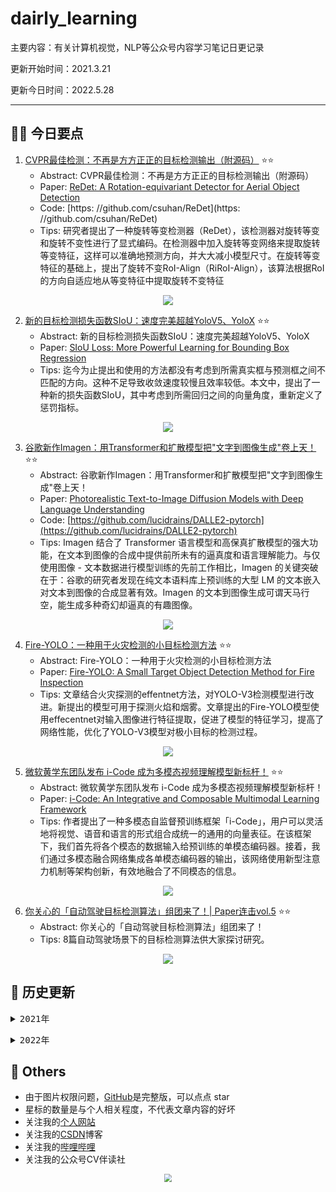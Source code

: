 # dairly_learning
主要内容：有关计算机视觉，NLP等公众号内容学习笔记日更记录

更新开始时间：2021.3.21

更新今日时间：2022.5.28

------

## :paperclip::paperclip:  今日要点

1. [CVPR最佳检测：不再是方方正正的目标检测输出（附源码）](https://mp.weixin.qq.com/s/4Pa0sjmMCF02SKHtbY0v9w)         :star::star:
   - Abstract: CVPR最佳检测：不再是方方正正的目标检测输出（附源码）
   - Paper: [ReDet: A Rotation-equivariant Detector for Aerial Object Detection](https://openaccess.thecvf.com/content/CVPR2021/papers/Han_ReDet_A_Rotation-Equivariant_Detector_for_Aerial_Object_Detection_CVPR_2021_paper.pdf)
   - Code: [https: //github.com/csuhan/ReDet](https: //github.com/csuhan/ReDet)
   - Tips: 研究者提出了一种旋转等变检测器（ReDet），该检测器对旋转等变和旋转不变性进行了显式编码。在检测器中加入旋转等变网络来提取旋转等变特征，这样可以准确地预测方向，并大大减小模型尺寸。在旋转等变特征的基础上，提出了旋转不变RoI-Align（RiRoI-Align），该算法根据RoI的方向自适应地从等变特征中提取旋转不变特征

<div align=center><img src="https://mmbiz.qpic.cn/mmbiz_png/1MtnAxmWSwOCicxD7GX6losbkDFgia5XHf0pbkw9yjl2lxXmDxnyccs6d8KQhAsORMsfwR5S86uVD6sAvbq0kd1g/640?wx_fmt=png&wxfrom=5&wx_lazy=1&wx_co=1" style='zoom:100%'>
</div>


2. [新的目标检测损失函数SIoU：速度完美超越YoloV5、YoloX](https://mp.weixin.qq.com/s/8UtMqdT0I19pF3rVLGByYg)       :star::star:
   - Abstract: 新的目标检测损失函数SIoU：速度完美超越YoloV5、YoloX
   - Paper: [SIoU Loss: More Powerful Learning for Bounding Box Regression](https://arxiv.org/abs/2205.12740)
   - Tips: 迄今为止提出和使用的方法都没有考虑到所需真实框与预测框之间不匹配的方向。这种不足导致收敛速度较慢且效率较低。本文中，提出了一种新的损失函数SIoU，其中考虑到所需回归之间的向量角度，重新定义了惩罚指标。

<div align=center><img src="https://mmbiz.qpic.cn/sz_mmbiz_jpg/gYUsOT36vfojmL7BstBLPD7DH66iaAyGS3kt0CJPurLmU7lSpcDLZxIxQzaWLanFvDVjoPVgD0Y2uto5ygTlrPg/640?wx_fmt=jpeg&wxfrom=5&wx_lazy=1&wx_co=1" style='zoom:100%'>
</div>

3. [谷歌新作Imagen：用Transformer和扩散模型把"文字到图像生成"卷上天！](https://mp.weixin.qq.com/s/OpK8jhQKz9hC7HY5YZHCkA)       :star::star:
   - Abstract: 谷歌新作Imagen：用Transformer和扩散模型把"文字到图像生成"卷上天！
   - Paper: [Photorealistic Text-to-Image Diffusion Models with Deep Language Understanding](https://arxiv.org/abs/2205.11487)
   - Code: [https://github.com/lucidrains/DALLE2-pytorch](https://github.com/lucidrains/DALLE2-pytorch)
   - Tips: Imagen 结合了 Transformer 语言模型和高保真扩散模型的强大功能，在文本到图像的合成中提供前所未有的逼真度和语言理解能力。与仅使用图像 - 文本数据进行模型训练的先前工作相比，Imagen 的关键突破在于：谷歌的研究者发现在纯文本语料库上预训练的大型 LM 的文本嵌入对文本到图像的合成显著有效。Imagen 的文本到图像生成可谓天马行空，能生成多种奇幻却逼真的有趣图像。

<div align=center><img src="https://mmbiz.qpic.cn/mmbiz_png/KmXPKA19gWicVaJLaqSzuGYzoibUsRy11QmpVFBib8GgNJzeicrsFA9pKB3tkQlvbMg7ycgf5ptT3N1GP0icicOATG6Q/640?wx_fmt=png&wxfrom=5&wx_lazy=1&wx_co=1" style='zoom:100%'>
</div>

4. [Fire-YOLO：一种用于火灾检测的小目标检测方法](https://mp.weixin.qq.com/s/jdt_hi4Chovg1c1tzVo7nA)       :star::star:
   - Abstract: Fire-YOLO：一种用于火灾检测的小目标检测方法
   - Paper: [Fire-YOLO: A Small Target Object Detection Method for Fire Inspection](https://www.mdpi.com/2071-1050/14/9/4930/htm)
   - Tips: 文章结合火灾探测的effentnet方法，对YOLO-V3检测模型进行改进。新提出的模型可用于探测火焰和烟雾。文章提出的Fire-YOLO模型使用effecentnet对输入图像进行特征提取，促进了模型的特征学习，提高了网络性能，优化了YOLO-V3模型对极小目标的检测过程。

<div align=center><img src="https://mmbiz.qpic.cn/sz_mmbiz_jpg/gYUsOT36vfrJG8MjnzwDxCOicMmZ4Jn0s55LtMaLhgKmB6pUDAoUDtuROLz6leUtghMFqYISqiaz2vbEo5OK81HA/640?wx_fmt=jpeg&wxfrom=5&wx_lazy=1&wx_co=1" style='zoom:100%'>
</div>

5. [微软黄学东团队发布 i-Code 成为多模态视频理解模型新标杆！](https://mp.weixin.qq.com/s/W8dM9DSUAlDMeDvokpIiYw)       :star::star:
   - Abstract: 微软黄学东团队发布 i-Code 成为多模态视频理解模型新标杆！
   - Paper: [i-Code: An Integrative and Composable Multimodal Learning Framework](https://arxiv.org/abs/2205.01818)
   - Tips: 作者提出了一种多模态自监督预训练框架「i-Code」，用户可以灵活地将视觉、语音和语言的形式组合成统一的通用的向量表征。在该框架下，我们首先将各个模态的数据输入给预训练的单模态编码器。接着，我们通过多模态融合网络集成各单模态编码器的输出，该网络使用新型注意力机制等架构创新，有效地融合了不同模态的信息。

<div align=center><img src="https://mmbiz.qpic.cn/mmbiz_png/cNFA8C0uVPvVVpXswXWfxJbBsIa5vTZzdTibSbKqyN6x9ocGey8QbONTb8CVxnxjH1sqAqQcaG3MAyk0QbJsHQQ/640?wx_fmt=png&wxfrom=5&wx_lazy=1&wx_co=1" style='zoom:100%'>
</div>

6. [你关心的「自动驾驶目标检测算法」组团来了！| Paper连击vol.5](https://mp.weixin.qq.com/s/rYQhC8ptWI85hZRXldqE7g)       :star::star:
   - Abstract: 你关心的「自动驾驶目标检测算法」组团来了！
   - Tips: 8篇自动驾驶场景下的目标检测算法供大家探讨研究。

<div align=center><img src="https://mmbiz.qpic.cn/mmbiz_png/ibaXaPIy7jV0ibSItc6ysyQibIAFZJeKn2icLSXHkLrqqmlWo2eTt1GzkMpukth10gIoejt9Wclk3hqQw7X8J82dkg/640?wx_fmt=png&wxfrom=5&wx_lazy=1&wx_co=1" style='zoom:100%'>
</div>




## :paperclip:  历史更新

<pre><details><summary>2021年</summary>
<details><summary>3月</summary>
    1. <a href="notes/202103/0321.md" target="_blank">公众号内容拓展学习笔记（2021.3.21）</a>
    2. <a href="notes/202103/0322.md" target="_blank">公众号内容拓展学习笔记（2021.3.22）</a>
    3. <a href="notes/202103/0323.md" target="_blank">公众号内容拓展学习笔记（2021.3.23）</a>
    4. <a href="notes/202103/0324.md" target="_blank">公众号内容拓展学习笔记（2021.3.24）</a>
    5. <a href="notes/202103/0325.md" target="_blank">公众号内容拓展学习笔记（2021.3.25）</a>
    6. <a href="notes/202103/0326.md" target="_blank">公众号内容拓展学习笔记（2021.3.26）</a>
    7. <a href="notes/202103/0327.md" target="_blank">公众号内容拓展学习笔记（2021.3.27）</a>
    8. <a href="notes/202103/0328.md" target="_blank">公众号内容拓展学习笔记（2021.3.28）</a>
    9. <a href="notes/202103/0329.md" target="_blank">公众号内容拓展学习笔记（2021.3.29）</a>
    10. <a href="notes/202103/0330.md" target="_blank">公众号内容拓展学习笔记（2021.3.30）</a>
    11. <a href="notes/202103/0331.md" target="_blank">公众号内容拓展学习笔记（2021.3.31）</a>
</details>
<details><summary>4月</summary>
    1. <a href="notes/202104/0401.md" target="_blank">公众号内容拓展学习笔记（2021.4.1）</a>
    2. <a href="notes/202104/0402.md" target="_blank">公众号内容拓展学习笔记（2021.4.2）</a>
    3. <a href="notes/202104/0403.md" target="_blank">公众号内容拓展学习笔记（2021.4.3）</a>
    4. <a href="notes/202104/0404.md" target="_blank">公众号内容拓展学习笔记（2021.4.4）</a>
    5. <a href="notes/202104/0405.md" target="_blank">公众号内容拓展学习笔记（2021.4.5）</a>
    6. <a href="notes/202104/0406.md" target="_blank">公众号内容拓展学习笔记（2021.4.6）</a>
    7. <a href="notes/202104/0407.md" target="_blank">公众号内容拓展学习笔记（2021.4.7）</a>
    8. <a href="notes/202104/0408.md" target="_blank">公众号内容拓展学习笔记（2021.4.8）</a>
    9. <a href="notes/202104/0409.md" target="_blank">公众号内容拓展学习笔记（2021.4.9）</a>
    10. <a href="notes/202104/0410.md" target="_blank">公众号内容拓展学习笔记（2021.4.10）</a>
    11. <a href="notes/202104/0411.md" target="_blank">公众号内容拓展学习笔记（2021.4.11）</a>
    12. <a href="notes/202104/0412.md" target="_blank">公众号内容拓展学习笔记（2021.4.12）</a>
    13. <a href="notes/202104/0413.md" target="_blank">公众号内容拓展学习笔记（2021.4.13）</a>
    14. <a href="notes/202104/0414.md" target="_blank">公众号内容拓展学习笔记（2021.4.14）</a>
    15. <a href="notes/202104/0415.md" target="_blank">公众号内容拓展学习笔记（2021.4.15）</a>
    16. <a href="notes/202104/0416.md" target="_blank">公众号内容拓展学习笔记（2021.4.16）</a>
    17. <a href="notes/202104/0417.md" target="_blank">公众号内容拓展学习笔记（2021.4.17）</a>
    18. <a href="notes/202104/0418.md" target="_blank">公众号内容拓展学习笔记（2021.4.18）</a>
    19. <a href="notes/202104/0419.md" target="_blank">公众号内容拓展学习笔记（2021.4.19）</a>
    20. <a href="notes/202104/0420.md" target="_blank">公众号内容拓展学习笔记（2021.4.20）</a>
    21. <a href="notes/202104/0421.md" target="_blank">公众号内容拓展学习笔记（2021.4.21）</a>
    22. <a href="notes/202104/0422.md" target="_blank">公众号内容拓展学习笔记（2021.4.22）</a>
    23. <a href="notes/202104/0423.md" target="_blank">公众号内容拓展学习笔记（2021.4.23）</a>
    24. <a href="notes/202104/0424.md" target="_blank">公众号内容拓展学习笔记（2021.4.24）</a>
    25. <a href="notes/202104/0425.md" target="_blank">公众号内容拓展学习笔记（2021.4.25）</a>
    26. <a href="notes/202104/0426.md" target="_blank">公众号内容拓展学习笔记（2021.4.26）</a>
    27. <a href="notes/202104/0427.md" target="_blank">公众号内容拓展学习笔记（2021.4.27）</a>
    28. <a href="notes/202104/0428.md" target="_blank">公众号内容拓展学习笔记（2021.4.28）</a>
    29. <a href="notes/202104/0429.md" target="_blank">公众号内容拓展学习笔记（2021.4.29）</a>
    30. <a href="notes/202104/0430.md" target="_blank">公众号内容拓展学习笔记（2021.4.30）</a>
</details>
<details><summary>5月</summary>
    1. <a href="notes/202105/0501.md" target="_blank">公众号内容拓展学习笔记（2021.5.1）</a>
    2. <a href="notes/202105/0502.md" target="_blank">公众号内容拓展学习笔记（2021.5.2）</a>
    3. <a href="notes/202105/0503.md" target="_blank">公众号内容拓展学习笔记（2021.5.3）</a>
    4. <a href="notes/202105/0504.md" target="_blank">公众号内容拓展学习笔记（2021.5.4）</a>
    5. <a href="notes/202105/0505.md" target="_blank">公众号内容拓展学习笔记（2021.5.5）</a>
    6. <a href="notes/202105/0506.md" target="_blank">公众号内容拓展学习笔记（2021.5.6）</a>
    7. <a href="notes/202105/0507.md" target="_blank">公众号内容拓展学习笔记（2021.5.7）</a>
    8. <a href="notes/202105/0508.md" target="_blank">公众号内容拓展学习笔记（2021.5.8）</a>
    9. <a href="notes/202105/0509.md" target="_blank">公众号内容拓展学习笔记（2021.5.9）</a>
    10. <a href="notes/202105/05010.md" target="_blank">公众号内容拓展学习笔记（2021.5.10）</a>
    11. <a href="notes/202105/05011.md" target="_blank">公众号内容拓展学习笔记（2021.5.11）</a>
    12. <a href="notes/202105/05012.md" target="_blank">公众号内容拓展学习笔记（2021.5.12）</a>
    13. <a href="notes/202105/05013.md" target="_blank">公众号内容拓展学习笔记（2021.5.13）</a>
    14. <a href="notes/202105/05014.md" target="_blank">公众号内容拓展学习笔记（2021.5.14）</a>
    15. <a href="notes/202105/05015.md" target="_blank">公众号内容拓展学习笔记（2021.5.15）</a>
    16. <a href="notes/202105/05016.md" target="_blank">公众号内容拓展学习笔记（2021.5.16）</a>
    17. <a href="notes/202105/05027.md" target="_blank">公众号内容拓展学习笔记（2021.5.27）</a>
</details>
<details><summary>9月</summary>
    1. <a href="notes/202109/0930.md" target="_blank">公众号内容拓展学习笔记（2021.9.30）</a>
</details>
<details><summary>10月</summary>
    1. <a href="notes/202110/1001.md" target="_blank">公众号内容拓展学习笔记（2021.10.1）</a>
    2. <a href="notes/202110/1002.md" target="_blank">公众号内容拓展学习笔记（2021.10.2）</a>
    3. <a href="notes/202110/1003.md" target="_blank">公众号内容拓展学习笔记（2021.10.3）</a>
    4. <a href="notes/202110/1004.md" target="_blank">公众号内容拓展学习笔记（2021.10.4）</a>
    5. <a href="notes/202110/1006.md" target="_blank">公众号内容拓展学习笔记（2021.10.6）</a>
    6. <a href="notes/202110/1008.md" target="_blank">公众号内容拓展学习笔记（2021.10.8）</a>
    7. <a href="notes/202110/1016.md" target="_blank">公众号内容拓展学习笔记（2021.10.16）</a>
    8. <a href="notes/202110/1018.md" target="_blank">公众号内容拓展学习笔记（2021.10.18）</a>
</details>
</pre>
<pre><details><summary>2022年</summary>
<details><summary>1月</summary>
    1. <a href="notes/202201/0120.md" target="_blank">公众号内容拓展学习笔记（2022.1.20）</a>
</details>
<details><summary>2月</summary>
    1. <a href="notes/202202/0225.md" target="_blank">公众号内容拓展学习笔记（2022.2.25）</a>
    2. <a href="notes/202202/0226.md" target="_blank">公众号内容拓展学习笔记（2022.2.26）</a>
    3. <a href="notes/202202/0227.md" target="_blank">公众号内容拓展学习笔记（2022.2.27）</a>
    4. <a href="notes/202202/0228.md" target="_blank">公众号内容拓展学习笔记（2022.2.28）</a>
</details>
<details><summary>3月</summary>
    1. <a href="notes/202203/0301.md" target="_blank">公众号内容拓展学习笔记（2022.3.1）</a>
    2. <a href="notes/202203/0302.md" target="_blank">公众号内容拓展学习笔记（2022.3.2）</a>
    3. <a href="notes/202203/0303.md" target="_blank">公众号内容拓展学习笔记（2022.3.3）</a>
    4. <a href="notes/202203/0304.md" target="_blank">公众号内容拓展学习笔记（2022.3.4）</a>
    5. <a href="notes/202203/0305.md" target="_blank">公众号内容拓展学习笔记（2022.3.5）</a>
    6. <a href="notes/202203/0306.md" target="_blank">公众号内容拓展学习笔记（2022.3.6）</a>
    7. <a href="notes/202203/0307.md" target="_blank">公众号内容拓展学习笔记（2022.3.7）</a>
    8. <a href="notes/202203/0308.md" target="_blank">公众号内容拓展学习笔记（2022.3.8）</a>
    9. <a href="notes/202203/0309.md" target="_blank">公众号内容拓展学习笔记（2022.3.9）</a>
    10. <a href="notes/202203/0310.md" target="_blank">公众号内容拓展学习笔记（2022.3.10）</a>
    11. <a href="notes/202203/0311.md" target="_blank">公众号内容拓展学习笔记（2022.3.11）</a>
    12. <a href="notes/202203/0312.md" target="_blank">公众号内容拓展学习笔记（2022.3.12）</a>
    13. <a href="notes/202203/0313.md" target="_blank">公众号内容拓展学习笔记（2022.3.13）</a>
    14. <a href="notes/202203/0314.md" target="_blank">公众号内容拓展学习笔记（2022.3.14）</a>
    15. <a href="notes/202203/0316.md" target="_blank">公众号内容拓展学习笔记（2022.3.16）</a>
    16. <a href="notes/202203/0317.md" target="_blank">公众号内容拓展学习笔记（2022.3.17）</a>
    17. <a href="notes/202203/0330.md" target="_blank">公众号内容拓展学习笔记（2022.3.30）</a>
</details>
<details><summary>4月</summary>
    1. <a href="notes/202204/0402.md" target="_blank">公众号内容拓展学习笔记（2022.4.2）</a>
    2. <a href="notes/202204/0414.md" target="_blank">公众号内容拓展学习笔记（2022.4.14）</a>
</details>
<details><summary>5月</summary>
    1. <a href="notes/202205/0505.md" target="_blank">公众号内容拓展学习笔记（2022.5.5）</a>
    2. <a href="notes/202205/0507.md" target="_blank">公众号内容拓展学习笔记（2022.5.7）</a>
    3. <a href="notes/202205/0509.md" target="_blank">公众号内容拓展学习笔记（2022.5.9）</a>
    4. <a href="notes/202205/0510.md" target="_blank">公众号内容拓展学习笔记（2022.5.10）</a>
    5. <a href="notes/202205/0511.md" target="_blank">公众号内容拓展学习笔记（2022.5.11）</a>
    6. <a href="notes/202205/0517.md" target="_blank">公众号内容拓展学习笔记（2022.5.17）</a>
    7. <a href="notes/202205/0518.md" target="_blank">公众号内容拓展学习笔记（2022.5.18）</a>
    8. <a href="notes/202205/0519.md" target="_blank">公众号内容拓展学习笔记（2022.5.19）</a>
    9. <a href="notes/202205/0520.md" target="_blank">公众号内容拓展学习笔记（2022.5.20）</a>
    10. <a href="notes/202205/0521.md" target="_blank">公众号内容拓展学习笔记（2022.5.21）</a>
    11. <a href="notes/202205/0522.md" target="_blank">公众号内容拓展学习笔记（2022.5.22）</a>
    12. <a href="notes/202205/0523.md" target="_blank">公众号内容拓展学习笔记（2022.5.23）</a>
    13. <a href="notes/202205/0524.md" target="_blank">公众号内容拓展学习笔记（2022.5.24）</a>
    14. <a href="notes/202205/0525.md" target="_blank">公众号内容拓展学习笔记（2022.5.25）</a>
    15. <a href="notes/202205/0527.md" target="_blank">公众号内容拓展学习笔记（2022.5.27）</a>
    16. <a href="notes/202205/0528.md" target="_blank">公众号内容拓展学习笔记（2022.5.28）</a>
</details>
</pre>




## :paperclip:  Others

- 由于图片权限问题，[GitHub](https://github.com/xiaoxuebajie/dairly_learning)是完整版，可以点点 star
- 星标的数量是与个人相关程度，不代表文章内容的好坏
- 关注我的[个人网站](http://www.cvbds.cn/)
- 关注我的[CSDN](https://blog.csdn.net/xiaoxuebajie)博客
- 关注我的[哔哩哔哩](https://space.bilibili.com/424394389)
- 关注我的公众号CV伴读社

<div align=center><img src="https://img-blog.csdnimg.cn/202005031406335.jpg" style='zoom:80%'>
</div>